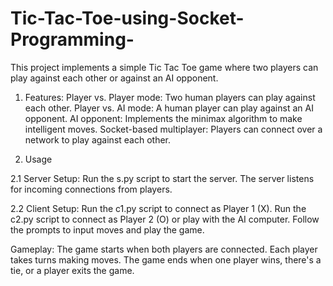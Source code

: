 # Tic-Tac-Toe-using-Socket-Programming-
This project implements a simple Tic Tac Toe game where two players can play against each other or against an AI opponent.

1. Features:
Player vs. Player mode: Two human players can play against each other.
Player vs. AI mode: A human player can play against an AI opponent.
AI opponent: Implements the minimax algorithm to make intelligent moves.
Socket-based multiplayer: Players can connect over a network to play against each other.

2. Usage
   
2.1 Server Setup:
Run the s.py script to start the server.
The server listens for incoming connections from players.

2.2 Client Setup:
Run the c1.py script to connect as Player 1 (X).
Run the c2.py script to connect as Player 2 (O) or play with the AI computer.
Follow the prompts to input moves and play the game.

Gameplay:
The game starts when both players are connected.
Each player takes turns making moves.
The game ends when one player wins, there's a tie, or a player exits the game.
